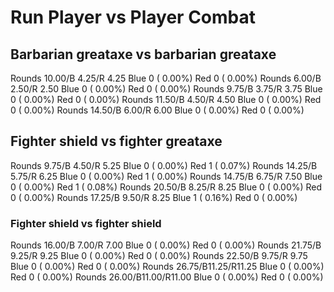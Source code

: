 # Run Player vs Player Combat

## Barbarian greataxe vs barbarian greataxe
Rounds 10.00/B 4.25/R 4.25 Blue 0 ( 0.00%) Red 0 ( 0.00%)
Rounds  6.00/B 2.50/R 2.50 Blue 0 ( 0.00%) Red 0 ( 0.00%)
Rounds  9.75/B 3.75/R 3.75 Blue 0 ( 0.00%) Red 0 ( 0.00%)
Rounds 11.50/B 4.50/R 4.50 Blue 0 ( 0.00%) Red 0 ( 0.00%)
Rounds 14.50/B 6.00/R 6.00 Blue 0 ( 0.00%) Red 0 ( 0.00%)

## Fighter shield vs fighter greataxe
Rounds  9.75/B 4.50/R 5.25 Blue 0 ( 0.00%) Red 1 ( 0.07%)
Rounds 14.25/B 5.75/R 6.25 Blue 0 ( 0.00%) Red 1 ( 0.00%)
Rounds 14.75/B 6.75/R 7.50 Blue 0 ( 0.00%) Red 1 ( 0.08%)
Rounds 20.50/B 8.25/R 8.25 Blue 0 ( 0.00%) Red 0 ( 0.00%)
Rounds 17.25/B 9.50/R 8.25 Blue 1 ( 0.16%) Red 0 ( 0.00%)

### Fighter shield vs fighter shield
Rounds 16.00/B 7.00/R 7.00 Blue 0 ( 0.00%) Red 0 ( 0.00%)
Rounds 21.75/B 9.25/R 9.25 Blue 0 ( 0.00%) Red 0 ( 0.00%)
Rounds 22.50/B 9.75/R 9.75 Blue 0 ( 0.00%) Red 0 ( 0.00%)
Rounds 26.75/B11.25/R11.25 Blue 0 ( 0.00%) Red 0 ( 0.00%)
Rounds 26.00/B11.00/R11.00 Blue 0 ( 0.00%) Red 0 ( 0.00%)
